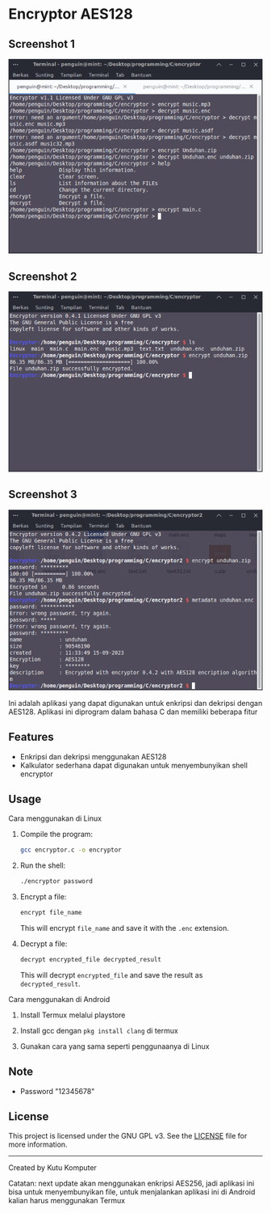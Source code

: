 # Encryptor AES128

## Screenshot 1
![Screenshot](screenshot.png)

## Screenshot 2
![Screenshot](screenshot2.png)

## Screenshot 3
![Screenshot](screenshot3.png)

Ini adalah aplikasi yang dapat digunakan untuk enkripsi dan dekripsi dengan AES128. Aplikasi ini diprogram dalam bahasa C dan memiliki beberapa fitur

## Features

- Enkripsi dan dekripsi menggunakan AES128
- Kalkulator sederhana dapat digunakan untuk menyembunyikan shell encryptor

## Usage

Cara menggunakan di Linux

1. Compile the program:

    ```bash
    gcc encryptor.c -o encryptor
    ```
2. Run the shell:

    ```bash
    ./encryptor password
    ```

3. Encrypt a file:

    ```bash
    encrypt file_name
    ```

   This will encrypt `file_name` and save it with the `.enc` extension.

4. Decrypt a file:

    ```bash
    decrypt encrypted_file decrypted_result
    ```

   This will decrypt `encrypted_file` and save the result as `decrypted_result`.

Cara menggunakan di Android

1. Install Termux melalui playstore

2. Install gcc dengan `pkg install clang` di termux

3. Gunakan cara yang sama seperti penggunaanya di Linux

## Note

- Password "12345678"

## License

This project is licensed under the GNU GPL v3. See the [LICENSE](LICENSE) file for more information.

---

Created by Kutu Komputer

Catatan: next update akan menggunakan enkripsi AES256, jadi aplikasi ini bisa untuk menyembunyikan file, untuk menjalankan aplikasi ini di Android kalian harus menggunakan Termux
